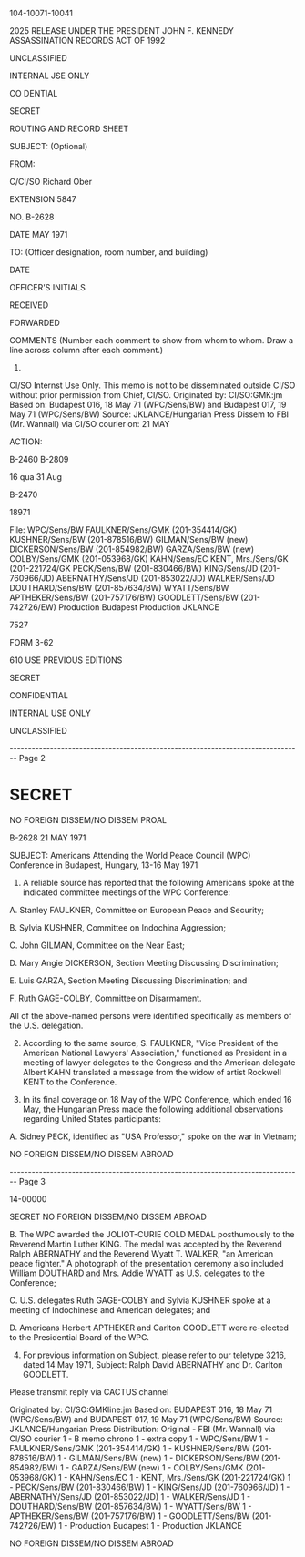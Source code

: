 104-10071-10041

2025 RELEASE UNDER THE PRESIDENT JOHN F. KENNEDY ASSASSINATION RECORDS ACT OF 1992

UNCLASSIFIED

INTERNAL
JSE ONLY

CO DENTIAL

SECRET

ROUTING AND RECORD SHEET

SUBJECT: (Optional)

FROM:

C/CI/SO Richard Ober

EXTENSION
5847

NO. B-2628

DATE MAY 1971

TO: (Officer designation, room number, and building)

DATE

OFFICER'S INITIALS

RECEIVED

FORWARDED

COMMENTS (Number each comment to show from whom to whom. Draw a line across column after each comment.)

1. 
CI/SO Internst Use Only.
This memo is not to be disseminated outside CI/SO without prior permission from Chief, CI/SO.
Originated by: CI/SO:GMK:jm
Based on: Budapest 016, 18 May 71 (WPC/Sens/BW) and Budapest 017, 19 May 71 (WPC/Sens/BW)
Source: JKLANCE/Hungarian Press
Dissem to FBI (Mr. Wannall) via CI/SO courier on: 21 MAY

ACTION:

B-2460 B-2809

16 qua 31 Aug

B-2470

18971

File:
WPC/Sens/BW
FAULKNER/Sens/GMK (201-354414/GK)
KUSHNER/Sens/BW (201-878516/BW)
GILMAN/Sens/BW (new)
DICKERSON/Sens/BW (201-854982/BW)
GARZA/Sens/BW (new)
COLBY/Sens/GMK (201-053968/GK)
KAHN/Sens/EC
KENT, Mrs./Sens/GK (201-221724/GK
PECK/Sens/BW (201-830466/BW)
KING/Sens/JD (201-760966/JD)
ABERNATHY/Sens/JD (201-853022/JD)
WALKER/Sens/JD
DOUTHARD/Sens/BW (201-857634/BW)
WYATT/Sens/BW
APTHEKER/Sens/BW (201-757176/BW)
GOODLETT/Sens/BW (201-742726/EW)
Production Budapest
Production JKLANCE

7527

FORM
3-62

610 USE PREVIOUS
EDITIONS

SECRET

CONFIDENTIAL

INTERNAL
USE ONLY

UNCLASSIFIED


-------------------------------------------------------------------------------- Page 2

# SECRET
NO FOREIGN DISSEM/NO DISSEM PROAL

B-2628
21 MAY 1971

SUBJECT: Americans Attending the World Peace Council (WPC) Conference in Budapest, Hungary, 13-16 May 1971

1. A reliable source has reported that the following Americans spoke at the indicated committee meetings of the WPC Conference:

A. Stanley FAULKNER, Committee on European Peace and Security;

B. Sylvia KUSHNER, Committee on Indochina Aggression;

C. John GILMAN, Committee on the Near East;

D. Mary Angie DICKERSON, Section Meeting Discussing Discrimination;

E. Luis GARZA, Section Meeting Discussing Discrimination; and

F. Ruth GAGE-COLBY, Committee on Disarmament.

All of the above-named persons were identified specifically as members of the U.S. delegation.

2. According to the same source, S. FAULKNER, "Vice President of the American National Lawyers' Association," functioned as President in a meeting of lawyer delegates to the Congress and the American delegate Albert KAHN translated a message from the widow of artist Rockwell KENT to the Conference.

3. In its final coverage on 18 May of the WPC Conference, which ended 16 May, the Hungarian Press made the following additional observations regarding United States participants:

A. Sidney PECK, identified as "USA Professor," spoke on the war in Vietnam;

NO FOREIGN DISSEM/NO DISSEM ABROAD


-------------------------------------------------------------------------------- Page 3

14-00000

SECRET
NO FOREIGN DISSEM/NO DISSEM ABROAD

B. The WPC awarded the JOLIOT-CURIE COLD MEDAL posthumously to the Reverend Martin Luther KING. The medal was accepted by the Reverend Ralph ABERNATHY and the Reverend Wyatt T. WALKER, "an American peace fighter." A photograph of the presentation ceremony also included William DOUTHARD and Mrs. Addie WYATT as U.S. delegates to the Conference;

C. U.S. delegates Ruth GAGE-COLBY and Sylvia KUSHNER spoke at a meeting of Indochinese and American delegates; and

D. Americans Herbert APTHEKER and Carlton GOODLETT were re-elected to the Presidential Board of the WPC.

4. For previous information on Subject, please refer to our teletype 3216, dated 14 May 1971, Subject: Ralph David ABERNATHY and Dr. Carlton GOODLETT.

Please transmit reply via CACTUS channel

Originated by: CI/SO:GMKline:jm
Based on: BUDAPEST 016, 18 May 71 (WPC/Sens/BW) and BUDAPEST 017, 19 May 71 (WPC/Sens/BW)
Source: JKLANCE/Hungarian Press
Distribution:
Original - FBI (Mr. Wannall) via CI/SO courier
1 - B memo chrono
1 - extra copy
1 - WPC/Sens/BW
1 - FAULKNER/Sens/GMK (201-354414/GK)
1 - KUSHNER/Sens/BW (201-878516/BW)
1 - GILMAN/Sens/BW (new)
1 - DICKERSON/Sens/BW (201-854982/BW)
1 - GARZA/Sens/BW (new)
1 - COLBY/Sens/GMK (201-053968/GK)
1 - KAHN/Sens/EC
1 - KENT, Mrs./Sens/GK (201-221724/GK)
1 - PECK/Sens/BW (201-830466/BW)
1 - KING/Sens/JD (201-760966/JD)
1 - ABERNATHY/Sens/JD (201-853022/JD)
1 - WALKER/Sens/JD
1 - DOUTHARD/Sens/BW (201-857634/BW)
1 - WYATT/Sens/BW
1 - APTHEKER/Sens/BW (201-757176/BW)
1 - GOODLETT/Sens/BW (201-742726/EW)
1 - Production Budapest
1 - Production JKLANCE

NO FOREIGN DISSEM/NO DISSEM ABROAD

